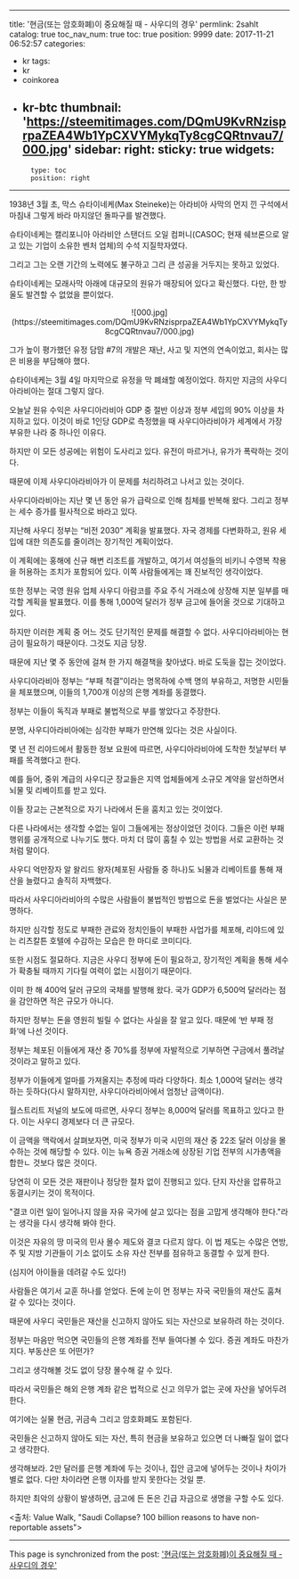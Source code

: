 
---
title: '현금(또는 암호화폐)이 중요해질 때 - 사우디의 경우'
permlink: 2sahlt
catalog: true
toc_nav_num: true
toc: true
position: 9999
date: 2017-11-21 06:52:57
categories:
- kr
tags:
- kr
- coinkorea
- kr-btc
thumbnail: 'https://steemitimages.com/DQmU9KvRNzisprpaZEA4Wb1YpCXVYMykqTy8cgCQRtnvau7/000.jpg'
sidebar:
    right:
        sticky: true
widgets:
    -
        type: toc
        position: right
---


1938년 3월 초, 막스 슈타이네케(Max Steineke)는 아라비아 사막의 먼지 낀 구석에서 마침내 그렇게 바라 마지않던 돌파구를 발견했다.
  
슈타이네케는 캘리포니아 아라비안 스탠더드 오일 컴퍼니(CASOC; 현재 쉐브론으로 알고 있는 기업이 소유한 벤처 업체)의 수석 지질학자였다. 
  
그리고 그는 오랜 기간의 노력에도 불구하고 그리 큰 성공을 거두지는 못하고 있었다.
  
슈타이네케는 모래사막 아래에 대규모의 원유가 매장되어 있다고 확신했다.  다만, 한 방울도 발견할 수 없었을 뿐이었다. 

<center>
![000.jpg](https://steemitimages.com/DQmU9KvRNzisprpaZEA4Wb1YpCXVYMykqTy8cgCQRtnvau7/000.jpg)
 </center> 

그가 높이 평가했던 유정 담맘 #7의 개발은 재난, 사고 및 지연의 연속이었고, 회사는 많은 비용을 부담해야 했다. 
  
슈타이네케는 3월 4일 마지막으로 유정을 막 폐쇄할 예정이었다. 하지만 지금의 사우디아라비아는 절대 그렇지 않다. 
  
오늘날 원유 수익은 사우디아라비아 GDP 중 절반 이상과 정부 세입의 90% 이상을 차지하고 있다. 이것이 바로 1인당 GDP로 측정했을 때 사우디아라비아가 세계에서 가장 부유한 나라 중 하나인 이유다. 
  
하지만 이 모든 성공에는 위험이 도사리고 있다. 유전이 마르거나, 유가가 폭락하는 것이다.
  
때문에 이제 사우디아라비아가 이 문제를 처리하려고 나서고 있는 것이다. 
  
사우디아라비아는 지난 몇 년 동안 유가 급락으로 인해 침체를 반복해 왔다. 그리고 정부는 세수 증가를 필사적으로 바라고 있다. 
  
지난해 사우디 정부는 “비전 2030” 계획을 발표했다. 자국 경제를 다변화하고, 원유 세입에 대한 의존도를 줄이려는 장기적인 계획이었다.
  
이 계획에는 홍해에 신규 해변 리조트를 개발하고, 여기서 여성들의 비키니 수영복 착용을 허용하는 조치가 포함되어 있다. 이쪽 사람들에게는 꽤 진보적인 생각이었다. 
  
또한 정부는 국영 원유 업체 사우디 아람코를 주요 주식 거래소에 상장해 지분 일부를 매각할 계획을 발표했다. 이를 통해 1,000억 달러가 정부 금고에 들어올 것으로 기대하고 있다.
  
하지만 이러한 계획 중 어느 것도 단기적인 문제를 해결할 수 없다. 사우디아라비아는 현금이 필요하기 때문이다. 그것도 지금 당장.
  
때문에 지난 몇 주 동안에 걸쳐 한 가지 해결책을 찾아냈다. 바로 도둑을 잡는 것이었다.
  
사우디아라비아 정부는 “부패 척결”이라는 명목하에 수백 명의 부유하고, 저명한 시민들을 체포했으며, 이들의 1,700개 이상의 은행 계좌를 동결했다.
  
정부는 이들이 독직과 부패로 불법적으로 부를 쌓았다고 주장한다. 
  
분명, 사우디아라비아에는 심각한 부패가 만연해 있다는 것은 사실이다.
  
몇 년 전 리야드에서 활동한 정보 요원에 따르면, 사우디아라비아에 도착한 첫날부터 부패를 목격했다고 한다. 
  
예를 들어, 중위 계급의 사우디군 장교들은 지역 업체들에게 소규모 계약을 알선하면서 뇌물 및 리베이트를 받고 있다. 
  
이들 장교는 근본적으로 자기 나라에서 돈을 훔치고 있는 것이었다. 
  
다른 나라에서는 생각할 수없는 일이 그들에게는 정상이었던 것이다. 그들은 이런 부패 행위를 공개적으로 나누기도 했다. 마치 더 많이 훔칠 수 있는 방법을 서로 교환하는 것처럼 말이다.
  
사우디 억만장자 알 왈리드 왕자(체포된 사람들 중 하나)도 뇌물과 리베이트를 통해 재산을 늘렸다고 솔직히 자백했다. 
  
따라서 사우디아라비아의 수많은 사람들이 불법적인 방법으로 돈을 벌었다는 사실은 분명하다. 
  
하지만 심각할 정도로 부패한 관료와 정치인들이 부패한 사업가를 체포해, 리야드에 있는 리츠칼튼 호텔에 수감하는 모습은 한 마디로 코미디다. 
  
또한 시점도 절묘하다. 지금은 사우디 정부에 돈이 필요하고, 장기적인 계획을 통해 세수가 확충될 때까지 기다릴 여력이 없는 시점이기 때문이다. 
  
이미 한 해 400억 달러 규모의 국채를 발행해 왔다. 국가 GDP가 6,500억 달러라는 점을 감안하면 적은 규모가 아니다. 
  
하지만 정부는 돈을 영원히 빌릴 수 없다는 사실을 잘 알고 있다. 때문에 ‘반 부패 정화’에 나선 것이다.
  
정부는 체포된 이들에게 재산 중 70%를 정부에 자발적으로 기부하면 구금에서 풀려날 것이라고 말하고 있다. 
  
정부가 이들에게 얼마를 가져올지는 추정에 따라 다양하다. 최소 1,000억 달러는 생각하는 듯하다(다시 말하지만, 사우디아라비아에서 엄청난 금액이다).
  
월스트리트 저널의 보도에 따르면, 사우디 정부는 8,000억 달러를 목표하고 있다고 한다. 이는 사우디 경제보다 더 큰 규모다.
  
이 금액을 맥락에서 살펴보자면, 미국 정부가 미국 시민의 재산 중 22조 달러 이상을 몰수하는 것에 해당할 수 있다. 이는 뉴욕 증권 거래소에 상장된 기업 전부의 시가총액을 합한ㄴ 것보다 많은 것이다. 
  
당연히 이 모든 것은 재판이나 정당한 절차 없이 진행되고 있다. 단지 자산을 압류하고 동결시키는 것이 목적이다.
  
"결코 이런 일이 일어나지 않을 자유 국가에 살고 있다는 점을 고맙게 생각해야 한다."라는 생각을 다시 생각해 봐야 한다. 
  
이것은 자유의 땅 미국의 민사 몰수 제도와 결코 다르지 않다. 이 법 제도는 수많은 연방, 주 및 지방 기관들이 기소 없이도 소유 자산 전부를 점유하고 동결할 수 있게 한다. 
  
(심지어 아이들을 데려갈 수도 있다!)
  
사람들은 여기서 교훈 하나를 얻었다. 돈에 눈이 먼 정부는 자국 국민들의 재산도 훔쳐 갈 수 있다는 것이다. 
  
때문에 사우디 국민들은 재산을 신고하지 않아도 되는 자산으로 보유하려 하는 것이다. 
  
정부는 마음만 먹으면 국민들의 은행 계좌를 전부 들여다볼 수 있다. 증권 계좌도 마찬가지다. 부동산은 또 어떤가?
  
그리고 생각해볼 것도 없이 당장 몰수해 갈 수 있다.
  
따라서 국민들은 해외 은행 계좌 같은 법적으로 신고 의무가 없는 곳에 자산을 넣어두려 한다.
  
여기에는 실물 현금, 귀금속 그리고  암호화폐도 포함된다.
 
국민들은 신고하지 않아도 되는 자산, 특히 현금을 보유하고 있으면 더 나빠질 일이 없다고 생각한다. 
  
생각해보라. 2만 달러를 은행 계좌에 두는 것이나, 집안 금고에 넣어두는 것이나 차이가 별로 없다. 다만 차이라면 은행 이자를 받지 못한다는 것일 뿐. 
  
하지만 최악의 상황이 발생하면, 금고에 든 돈은 긴급 자금으로 생명을 구할 수도 있다.
  
<출처: Value Walk, "Saudi Collapse? 100 billion reasons to have non-reportable assets">

- - -

This page is synchronized from the post: ['현금(또는 암호화폐)이 중요해질 때 - 사우디의 경우'](https://steemit.com/@pius.pius/2sahlt)
